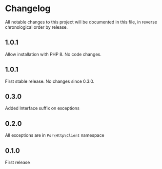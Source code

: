 # Changelog
All notable changes to this project will be documented in this file, in reverse chronological order by release.
## 1.0.1
Allow installation with PHP 8. No code changes.
## 1.0.1
First stable release. No changes since 0.3.0.
## 0.3.0
Added Interface suffix on exceptions
 
## 0.2.0 
All exceptions are in `Psr\Http\Client` namespace
## 0.1.0
First release
